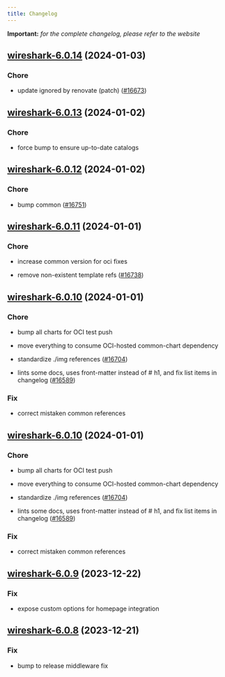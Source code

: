 ```yaml
---
title: Changelog
---
```


**Important:**
*for the complete changelog, please refer to the website*



## [wireshark-6.0.14](https://github.com/truecharts/charts/compare/wireshark-6.0.13...wireshark-6.0.14) (2024-01-03)

### Chore



- update ignored by renovate (patch) ([#16673](https://github.com/truecharts/charts/issues/16673))


## [wireshark-6.0.13](https://github.com/truecharts/charts/compare/wireshark-6.0.12...wireshark-6.0.13) (2024-01-02)

### Chore



- force bump to ensure up-to-date catalogs


## [wireshark-6.0.12](https://github.com/truecharts/charts/compare/wireshark-6.0.11...wireshark-6.0.12) (2024-01-02)

### Chore



- bump common ([#16751](https://github.com/truecharts/charts/issues/16751))


## [wireshark-6.0.11](https://github.com/truecharts/charts/compare/wireshark-6.0.10...wireshark-6.0.11) (2024-01-01)

### Chore



- increase common version for oci fixes

- remove non-existent template refs ([#16738](https://github.com/truecharts/charts/issues/16738))


## [wireshark-6.0.10](https://github.com/truecharts/charts/compare/wireshark-6.0.9...wireshark-6.0.10) (2024-01-01)

### Chore



- bump all charts for OCI test push

- move everything to consume OCI-hosted common-chart dependency

- standardize ./img references ([#16704](https://github.com/truecharts/charts/issues/16704))

- lints some docs, uses front-matter instead of # h1, and fix list items in changelog ([#16589](https://github.com/truecharts/charts/issues/16589))

### Fix



- correct mistaken common references


## [wireshark-6.0.10](https://github.com/truecharts/charts/compare/wireshark-6.0.9...wireshark-6.0.10) (2024-01-01)

### Chore



- bump all charts for OCI test push

- move everything to consume OCI-hosted common-chart dependency

- standardize ./img references ([#16704](https://github.com/truecharts/charts/issues/16704))

- lints some docs, uses front-matter instead of # h1, and fix list items in changelog ([#16589](https://github.com/truecharts/charts/issues/16589))

### Fix



- correct mistaken common references
## [wireshark-6.0.9](https://github.com/truecharts/charts/compare/wireshark-6.0.8...wireshark-6.0.9) (2023-12-22)

### Fix

- expose custom options for homepage integration

## [wireshark-6.0.8](https://github.com/truecharts/charts/compare/wireshark-6.0.7...wireshark-6.0.8) (2023-12-21)

### Fix

- bump to release middleware fix

